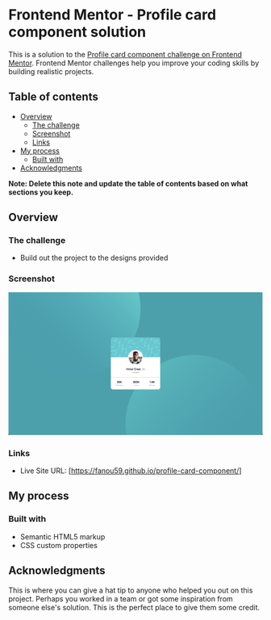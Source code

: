 # Frontend Mentor - Profile card component solution

This is a solution to the [Profile card component challenge on Frontend Mentor](https://www.frontendmentor.io/challenges/profile-card-component-cfArpWshJ). Frontend Mentor challenges help you improve your coding skills by building realistic projects. 

## Table of contents

- [Overview](#overview)
  - [The challenge](#the-challenge)
  - [Screenshot](#screenshot)
  - [Links](#links)
- [My process](#my-process)
  - [Built with](#built-with)
- [Acknowledgments](#acknowledgments)

**Note: Delete this note and update the table of contents based on what sections you keep.**

## Overview

### The challenge

- Build out the project to the designs provided

### Screenshot

![](./My-screenshot.png)



### Links

- Live Site URL: [https://fanou59.github.io/profile-card-component/]

## My process

### Built with

- Semantic HTML5 markup
- CSS custom properties


## Acknowledgments

This is where you can give a hat tip to anyone who helped you out on this project. Perhaps you worked in a team or got some inspiration from someone else's solution. This is the perfect place to give them some credit.

